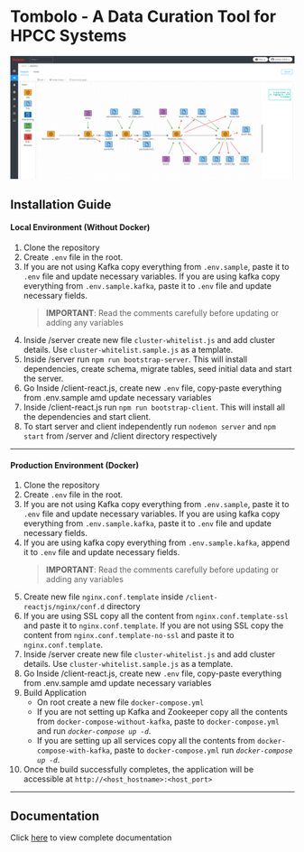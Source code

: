 # Tombolo - A Data Curation Tool for HPCC Systems
![](/docs/images/tombolo/tombolo_cover_image.png)
## Installation Guide
#### Local Environment (Without Docker)
1. Clone the repository
2. Create `.env` file in the root.
3. If you are not using Kafka copy everything from `.env.sample`, paste it to `.env` file and update necessary variables. If you are using kafka copy everything from `.env.sample.kafka`, paste it to `.env` file and update necessary fields.
    > **IMPORTANT**: Read the comments carefully before updating or adding any variables
4. Inside /server create new file `cluster-whitelist.js` and add cluster details. Use `cluster-whitelist.sample.js` as a template.
5. Inside /server run `npm run bootstrap-server`. 
   This will install dependencies, create schema, migrate tables, seed initial data and start the server.
6. Go Inside /client-react.js, create new `.env` file, copy-paste everything from .env.sample amd update necessary variables
7. Inside /client-react.js run  `npm run bootstrap-client`. This will install  all the dependencies and start client.
8. To start server and client independently run `nodemon server` and `npm start` from /server and /client directory respectively

----
#### Production Environment (Docker)
1. Clone the repository
2. Create `.env` file in the root.
3. If you are not using Kafka copy everything from `.env.sample`, paste it to `.env` file and update necessary variables. If you are using kafka copy everything from `.env.sample.kafka`, paste it to `.env` file and update necessary fields.
4. If you are using kafka copy everything from `.env.sample.kafka`, append it to `.env` file and update necessary fields.
    > **IMPORTANT**: Read the comments carefully before updating or adding any variables
5. Create new file `nginx.conf.template` inside `/client-reactjs/nginx/conf.d` directory
6. If you are using SSL copy all the content from `nginx.conf.template-ssl` and paste it to `nginx.conf.template`. 
   If you are not using SSL copy the content from `nginx.conf.template-no-ssl` and paste it to `nginx.conf.template`.
7. Inside /server create new file `cluster-whitelist.js` and add cluster details. Use `cluster-whitelist.sample.js` as a template.
8. Go Inside /client-react.js, create new `.env` file, copy-paste everything from .env.sample amd update necessary variables
9. Build Application
    - On root create a new file `docker-compose.yml`
    - If you are not setting up Kafka and Zookeeper copy all the contents from `docker-compose-without-kafka`, paste to `docker-compose.yml` and run *`docker-compose up -d`*.
    - If you are setting up all services copy all the contents from `docker-compose-with-kafka`, paste to `docker-compose.yml` run *`docker-compose up -d`*. 
10. Once the build  successfully completes, the application will be accessible at `http://<host_hostname>:<host_port>`
----
## Documentation 
Click [here](https://github.com/hpcc-systems/Tombolo/blob/master/docs/images/tombolo/Tombolo%20User%20Guide.pdf) to view complete documentation